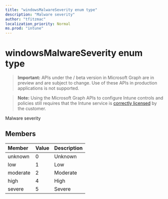 ```yaml
---
title: "windowsMalwareSeverity enum type"
description: "Malware severity"
author: "tfitzmac"
localization_priority: Normal
ms.prod: "intune"
---
```


# windowsMalwareSeverity enum type

> **Important:** APIs under the / beta version in Microsoft Graph are in preview and are subject to change. Use of these APIs in production applications is not supported.

> **Note:** Using the Microsoft Graph APIs to configure Intune controls and policies still requires that the Intune service is [correctly licensed](https://go.microsoft.com/fwlink/?linkid=839381) by the customer.

Malware severity
## Members
|Member|Value|Description|
|:---|:---|:---|
|unknown|0|Unknown|
|low|1|Low|
|moderate|2|Moderate|
|high|4|High|
|severe|5|Severe|





